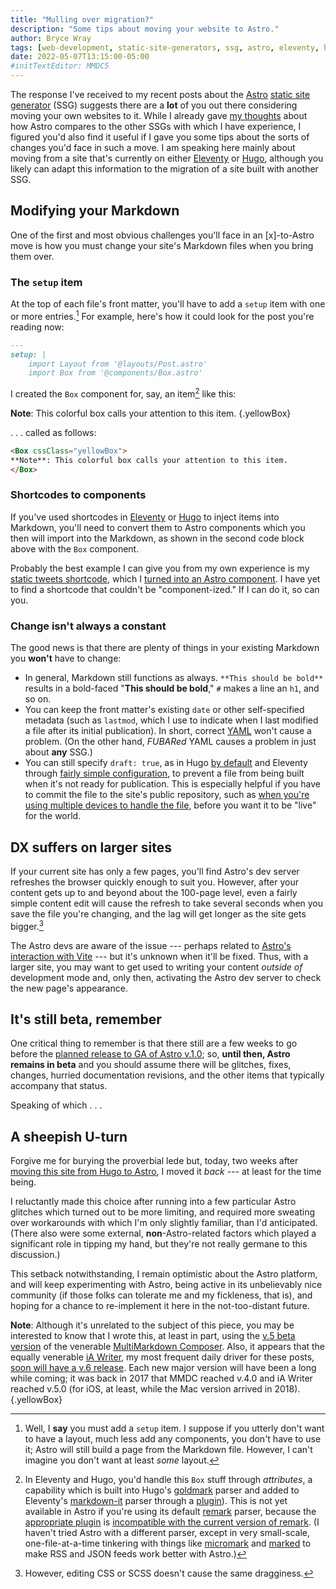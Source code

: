```yaml
---
title: "Mulling over migration?"
description: "Some tips about moving your website to Astro."
author: Bryce Wray
tags: [web-development, static-site-generators, ssg, astro, eleventy, hugo, markdown, writing-applications]
date: 2022-05-07T13:15:00-05:00
#initTextEditor: MMDC5
---
```


The response I've received to my recent posts about the [Astro](https://astro.build) [static site generator](https://jamstack.org/generators) (SSG) suggests there are a **lot** of you out there considering moving your own websites to it. While I already gave [my thoughts](/posts/2022/04/astro-ready-your-blog/) about how Astro compares to the other SSGs with which I have experience, I figured you'd also find it useful if I gave you some tips about the sorts of changes you'd face in such a move. I am speaking here mainly about moving from a site that's currently on either [Eleventy](https://11ty.dev) or [Hugo](https://gohugo.io), although you likely can adapt this information to the migration of a site built with another SSG.

## Modifying your Markdown

One of the first and most obvious challenges you'll face in an \[x]-to-Astro move is how you must change your site's Markdown files when you bring them over.

### The `setup` item

At the top of each file's front matter, you'll have to add a `setup` item with one or more entries.[^setup] For example, here's how it could look for the post you're reading now:

[^setup]: Well, I **say** you must add a `setup` item. I suppose if you utterly don't want to have a layout, much less add any components, you don't have to use it; Astro will still build a page from the Markdown file. However, I can't imagine you don't want at least *some* layout.

```md
---
setup: |
	import Layout from '@layouts/Post.astro'
	import Box from '@components/Box.astro'
```

I created the `Box` component for, say, an item[^attrs] like this:

**Note**: This colorful box calls your attention to this item.
{.yellowBox}

. . . called as follows:

```md
<Box cssClass="yellowBox">
**Note**: This colorful box calls your attention to this item.
</Box>
```

[^attrs]: In Eleventy and Hugo, you'd handle this `Box` stuff through *attributes*, a capability which is built into Hugo's [goldmark](https://github.com/yuin/goldmark) parser and added to Eleventy's [markdown-it](https://github.com/markdown-it/markdown-it) parser through a [plugin](https://github.com/arve0/markdown-it-attrs)).  This is not yet available in Astro if you're using its default [remark](https://github.com/remarkjs/remark) parser, because the [appropriate plugin](https://github.com/arobase-che/remark-attr) is [incompatible with the current version of remark](https://github.com/remarkjs/remark/blob/main/doc/plugins.md#list-of-plugins). (I haven't tried Astro with a different parser, except in very small-scale, one-file-at-a-time tinkering with things like [micromark](https://github.com/micromark/micromark) and [marked](https://github.com/markedjs/marked) to make RSS and JSON feeds work better with Astro.)


### Shortcodes to components

If you've used shortcodes in [Eleventy](https://11ty.dev/docs/shortcodes) or [Hugo](https://gohugo.io/content-management/shortcodes/) to inject items into Markdown, you'll need to convert them to Astro components which you then will import into the Markdown, as shown in the second code block above with the `Box` component.

Probably the best example I can give you from my own experience is my [static tweets shortcode](/posts/2022/02/static-tweets-eleventy-hugo/#in-hugo), which I [turned into an Astro component](/posts/2022/04/static-tweets-astro/#build-the-component). I have yet to find a shortcode that couldn't be "component-ized." If I can do it, so can you.

### Change isn't always a constant

The good news is that there are plenty of things in your existing Markdown you **won't** have to change:

- In general, Markdown still functions as always. `**This should be bold**` results in a bold-faced "**This should be bold**," `#` makes a line an `h1`, and so on.
- You can keep the front matter's existing `date` or other self-specified metadata (such as `lastmod`, which I use to indicate when I last modified a file after its initial publication). In short, correct [YAML](https://yaml.org/) won't cause a problem. (On the other hand, *FUBARed* YAML causes a problem in just about **any** SSG.)
- You can still specify `draft: true`, as in Hugo [by default](https://gohugo.io/getting-started/usage/#draft-future-and-expired-content) and Eleventy through [fairly simple configuration](/posts/2021/06/gems-in-rough-06/#your-own-eleventy-time-machine), to prevent a file from being built when it's not ready for publication. This is especially helpful if you have to commit the file to the site's public repository, such as [when you're using multiple devices to handle the file](/posts/2019/07/roger-copy/), before you want it to be "live" for the world.

## DX suffers on larger sites

If your current site has only a few pages, you'll find Astro's dev server refreshes the browser quickly enough to suit you. However, after your content gets up to and beyond about the 100-page level, even a fairly simple content edit will cause the refresh to take several seconds when you save the file you're changing, and the lag will get longer as the site gets bigger.[^styling]

The Astro devs are aware of the issue --- perhaps related to [Astro's interaction with Vite](https://astro.build/blog/astro-021-preview/#hello-vite) --- but it's unknown when it'll be fixed. Thus, with a larger site, you may want to get used to writing your content *outside of* development mode and, only then, activating the Astro dev server to check the new page's appearance.

[^styling]: However, editing CSS or SCSS doesn't cause the same dragginess.

## It's still beta, remember

One critical thing to remember is that there still are a few weeks to go before the [planned release to GA of Astro v.1.0](https://astro.build/blog/astro-1-beta-release/); so, **until then, Astro remains in beta** and you should assume there will be glitches, fixes, changes, hurried documentation revisions, and the other items that typically accompany that status.

Speaking of which&nbsp;.&nbsp;.&nbsp;.

## A sheepish U-turn

Forgive me for burying the proverbial lede but, today, two weeks after [moving this site from Hugo to Astro](/posts/2022/04/winds-change/), I moved it *back* --- at least for the time being.

I reluctantly made this choice after running into a few particular Astro glitches which turned out to be more limiting, and required more sweating over workarounds with which I'm only slightly familiar, than I'd anticipated. (There also were some external, **non**-Astro-related factors which played a significant role in tipping my hand, but they're not really germane to this discussion.)

This setback notwithstanding, I remain optimistic about the Astro platform, and will keep experimenting with Astro, being active in its unbelievably nice community (if those folks can tolerate me and my fickleness, that is), and hoping for a chance to re-implement it here in the not-too-distant future.

**Note**: Although it's unrelated to the subject of this piece, you may be interested to know that I wrote this, at least in part, using the [v.5 beta version](https://multimarkdown.zendesk.com/hc/en-us/community/posts/4606313740051-Where-to-download-the-beta-) of the venerable [MultiMarkdown Composer](https://multimarkdown.com/). Also, it appears that the equally venerable [iA Writer](https://ia.net/writer), my most frequent daily driver for these posts, [soon will have a v.6 release](https://twitter.com/iAWriter/status/1522306304492118018). Each new major version will have been a long while coming; it was back in 2017 that MMDC reached v.4.0 and iA Writer reached v.5.0 (for iOS, at least, while the Mac version arrived in 2018).
{.yellowBox}
